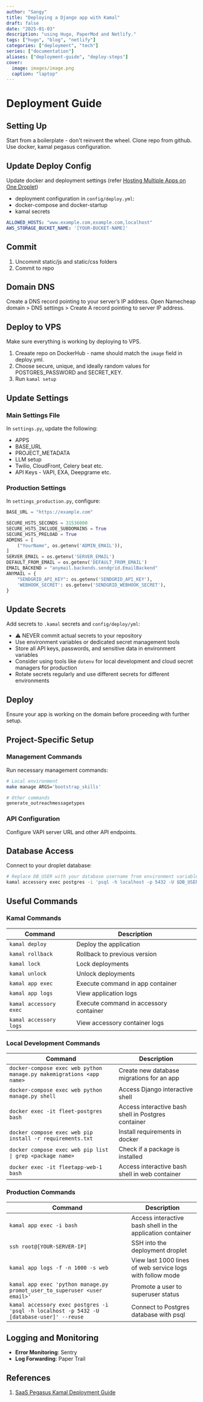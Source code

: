 ```yaml
---
author: "Sangy"
title: "Deploying a Django app with Kamal"
draft: false
date: "2025-01-03"
description: "using Hugo, PaperMod and Netlify."
tags: ["hugo", "blog", "netlify"]
categories: ["deployment", "tech"]
series: ["documentation"]
aliases: ["deployment-guide", "deploy-steps"]
cover:
  image: images/image.png
  caption: "laptop"
---
```


# Deployment Guide

## Setting Up
Start from a boilerplate - don't reinvent the wheel. Clone repo from github. Use docker, kamal pegasus configuration.


## Update Deploy Config
Update docker and deployment settings (refer [Hosting Multiple Apps on One Droplet](/posts/productivity/droplet-management))

- deployment configuration in `config/deploy.yml`:
- docker-compose and docker-startup
- kamal secrets

```yaml
ALLOWED_HOSTS: "www.example.com,example.com,localhost"
AWS_STORAGE_BUCKET_NAME: '[YOUR-BUCKET-NAME]'
```

## Commit
1. Uncommit static/js and static/css folders
2. Commit to repo

## Domain DNS
Create a DNS record pointing to your server’s IP address.
Open Namecheap domain > DNS settings > Create A record pointing to server IP address.


## Deploy to VPS
Make sure everything is working by deploying to VPS.
1. Creaate repo on DockerHub - name should match the `image` field in deploy.yml.
2. Choose secure, unique, and ideally random values for POSTGRES_PASSWORD and SECRET_KEY.
3. Run `kamal setup`


## Update Settings

### Main Settings File
In `settings.py`, update the following:

- APPS
- BASE_URL 
- PROJECT_METADATA
- LLM setup
- Twilio, CloudFront, Celery beat etc.
- API Keys - VAPI, EXA, Deepgrame etc.

### Production Settings
In `settings_production.py`, configure:

```python
BASE_URL = "https://example.com"

SECURE_HSTS_SECONDS = 31536000
SECURE_HSTS_INCLUDE_SUBDOMAINS = True
SECURE_HSTS_PRELOAD = True
ADMINS = [
    ("YourName", os.getenv('ADMIN_EMAIL')),
]
SERVER_EMAIL = os.getenv('SERVER_EMAIL')
DEFAULT_FROM_EMAIL = os.getenv('DEFAULT_FROM_EMAIL')
EMAIL_BACKEND = "anymail.backends.sendgrid.EmailBackend"
ANYMAIL = {
    "SENDGRID_API_KEY": os.getenv('SENDGRID_API_KEY'),
    'WEBHOOK_SECRET': os.getenv('SENDGRID_WEBHOOK_SECRET'),
}
```

## Update Secrets
Add secrets to `.kamal` secrets and `config/deploy/yml`:

- ⚠️ NEVER commit actual secrets to your repository
- Use environment variables or dedicated secret management tools
- Store all API keys, passwords, and sensitive data in environment variables
- Consider using tools like `dotenv` for local development and cloud secret managers for production
- Rotate secrets regularly and use different secrets for different environments

## Deploy
Ensure your app is working on the domain before proceeding with further setup.

## Project-Specific Setup

### Management Commands
Run necessary management commands:

```bash
# Local environment
make manage ARGS='bootstrap_skills'

# Other commands
generate_outreachmessagetypes
```

### API Configuration
Configure VAPI server URL and other API endpoints.

## Database Access
Connect to your droplet database:

```bash
# Replace DB_USER with your database username from environment variables
kamal accessory exec postgres -i 'psql -h localhost -p 5432 -U $DB_USER' --reuse
```

## Useful Commands

### Kamal Commands

| Command | Description |
|---------|-------------|
| `kamal deploy` | Deploy the application |
| `kamal rollback` | Rollback to previous version |
| `kamal lock` | Lock deployments |
| `kamal unlock` | Unlock deployments |
| `kamal app exec` | Execute command in app container |
| `kamal app logs` | View application logs |
| `kamal accessory exec` | Execute command in accessory container |
| `kamal accessory logs` | View accessory container logs |

### Local Development Commands

| Command | Description |
|---------|-------------|
| `docker-compose exec web python manage.py makemigrations <app name>` | Create new database migrations for an app |
| `docker-compose exec web python manage.py shell` | Access Django interactive shell |
| `docker exec -it fleet-postgres bash` | Access interactive bash shell in Postgres container |
| `docker compose exec web pip install -r requirements.txt` | Install requirements in docker |
| `docker compose exec web pip list \| grep <package name>` | Check if a package is installed |
| `docker exec -it fleetapp-web-1 bash` | Access interactive bash shell in web container |

### Production Commands

| Command | Description |
|---------|-------------|
| `kamal app exec -i bash` | Access interactive bash shell in the application container |
| `ssh root@[YOUR-SERVER-IP]` | SSH into the deployment droplet |
| `kamal app logs -f -n 1000 -s web` | View last 1000 lines of web service logs with follow mode |
| `kamal app exec 'python manage.py promot_user_to_superuser <user email>'` | Promote a user to superuser status |
| `kamal accessory exec postgres -i 'psql -h localhost -p 5432 -U [database-user]' --reuse` | Connect to Postgres database with psql |

## Logging and Monitoring
- **Error Monitoring**: Sentry
- **Log Forwarding**: Paper Trail 

## References
1. [SaaS Pegasus Kamal Deployment Guide](https://docs.saaspegasus.com/deployment/kamal/?highlight=kamal)